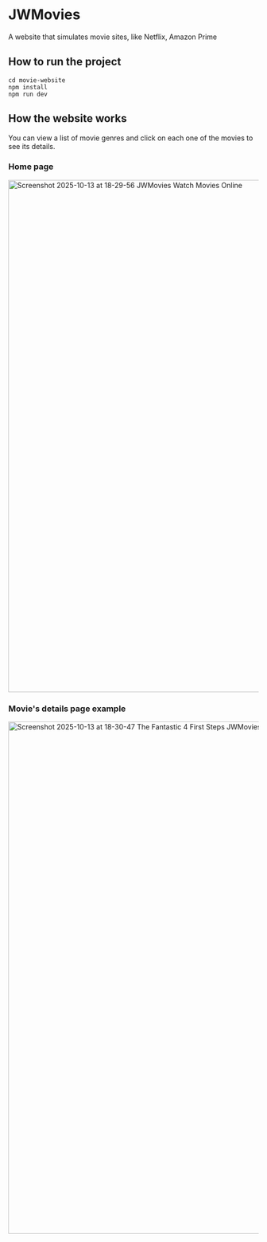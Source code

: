 # JWMovies
A website that simulates movie sites, like Netflix, Amazon Prime

## How to run the project

```
cd movie-website
npm install
npm run dev
```

## How the website works
You can view a list of movie genres and click on each one of the movies to see its details.

### Home page
<img width="1806" height="1028" alt="Screenshot 2025-10-13 at 18-29-56 JWMovies Watch Movies Online" src="https://github.com/user-attachments/assets/bd449c21-2fe0-4249-b407-abcf2bcd5b69" />

### Movie's details page example
<img width="1806" height="1028" alt="Screenshot 2025-10-13 at 18-30-47 The Fantastic 4 First Steps JWMovies" src="https://github.com/user-attachments/assets/7ad56559-02a2-4125-b5fd-d59f4374fce2" />

